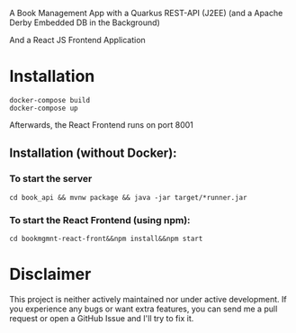 A Book Management App with a Quarkus REST-API (J2EE) (and a Apache Derby Embedded DB in the Background)

And a React JS Frontend Application

# Installation

``docker-compose build``  
``docker-compose up``

Afterwards, the React Frontend runs on port 8001

## Installation (without Docker):  
### To start the server
`` cd book_api && mvnw package && java -jar target/*runner.jar `` 
### To start the React Frontend (using npm):
``cd bookmgmnt-react-front&&npm install&&npm start``

# Disclaimer

 This project is neither actively maintained nor under active development.
 If you experience any bugs or want extra features, you can send me a pull request or open a GitHub Issue and I'll try to fix it.